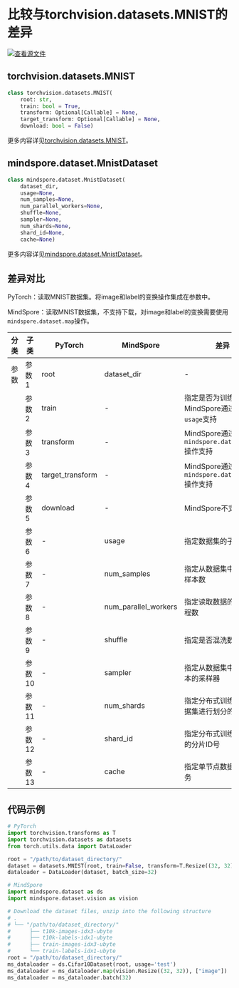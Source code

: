 # 比较与torchvision.datasets.MNIST的差异

[![查看源文件](https://mindspore-website.obs.cn-north-4.myhuaweicloud.com/website-images/r2.1/resource/_static/logo_source.svg)](https://gitee.com/mindspore/docs/blob/r2.1/docs/mindspore/source_zh_cn/note/api_mapping/pytorch_diff/MNIST.md)

## torchvision.datasets.MNIST

```python
class torchvision.datasets.MNIST(
    root: str,
    train: bool = True,
    transform: Optional[Callable] = None,
    target_transform: Optional[Callable] = None,
    download: bool = False)
```

更多内容详见[torchvision.datasets.MNIST](https://pytorch.org/vision/0.9/datasets.html#torchvision.datasets.MNIST)。

## mindspore.dataset.MnistDataset

```python
class mindspore.dataset.MnistDataset(
    dataset_dir,
    usage=None,
    num_samples=None,
    num_parallel_workers=None,
    shuffle=None,
    sampler=None,
    num_shards=None,
    shard_id=None,
    cache=None)
```

更多内容详见[mindspore.dataset.MnistDataset](https://mindspore.cn/docs/zh-CN/r2.1/api_python/dataset/mindspore.dataset.MnistDataset.html#mindspore.dataset.MnistDataset)。

## 差异对比

PyTorch：读取MNIST数据集。将image和label的变换操作集成在参数中。

MindSpore：读取MNIST数据集，不支持下载，对image和label的变换需要使用`mindspore.dataset.map`操作。

| 分类 | 子类 |PyTorch | MindSpore | 差异 |
| --- | ---   | ---   | ---        |---  |
|参数 | 参数1 | root    | dataset_dir    | - |
|     | 参数2 | train      | -    | 指定是否为训练集，MindSpore通过参数`usage`支持 |
|     | 参数3 | transform    | -   | MindSpore通过 `mindspore.dataset.map` 操作支持 |
|     | 参数4 | target_transform    | -   | MindSpore通过 `mindspore.dataset.map` 操作支持 |
|     | 参数5 | download    | -   | MindSpore不支持 |
|     | 参数6 | -    | usage | 指定数据集的子集 |
|     | 参数7 | -    | num_samples  | 指定从数据集中读取的样本数 |
|     | 参数8 | -    | num_parallel_workers  | 指定读取数据的工作线程数 |
|     | 参数9 | -    | shuffle | 指定是否混洗数据集 |
|     | 参数10 | -    | sampler | 指定从数据集中选取样本的采样器 |
|     | 参数11 | -    | num_shards | 指定分布式训练时将数据集进行划分的分片数 |
|     | 参数12 | -    | shard_id | 指定分布式训练时使用的分片ID号 |
|     | 参数13 | -    | cache | 指定单节点数据缓存服务 |

## 代码示例

```python
# PyTorch
import torchvision.transforms as T
import torchvision.datasets as datasets
from torch.utils.data import DataLoader

root = "/path/to/dataset_directory/"
dataset = datasets.MNIST(root, train=False, transform=T.Resize((32, 32)), download=True)
dataloader = DataLoader(dataset, batch_size=32)

# MindSpore
import mindspore.dataset as ds
import mindspore.dataset.vision as vision

# Download the dataset files, unzip into the following structure
# .
# └── "/path/to/dataset_directory/"
#      ├── t10k-images-idx3-ubyte
#      ├── t10k-labels-idx1-ubyte
#      ├── train-images-idx3-ubyte
#      └── train-labels-idx1-ubyte
root = "/path/to/dataset_directory/"
ms_dataloader = ds.Cifar10Dataset(root, usage='test')
ms_dataloader = ms_dataloader.map(vision.Resize((32, 32)), ["image"])
ms_dataloader = ms_dataloader.batch(32)
```
